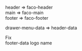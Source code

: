 header => faco-header  
main => faco-main  
footer => faco-footer  

drawer-menu-data => header-data  

Fix  
footer-data logo name  
